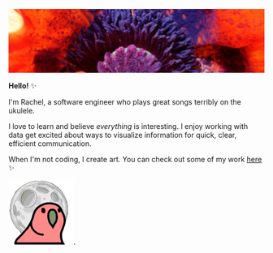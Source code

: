 ![poppy](https://github.com/PeepTheMoon/PeepTheMoon/blob/master/assets/Poppy-header.jpeg?raw=true)

**Hello!**  :sparkles: 

I'm Rachel, a software engineer who plays great songs terribly on the ukulele.  

I love to learn and believe *everything* is interesting. I enjoy working with data get excited about ways to visualize information for quick, clear, efficient communication.

When I'm not coding, I create art.  You can check out some of my work [here](https://www.instagram.com/peepthemoonstudios/?hl=en)   :sparkles:





![moonparrot](https://raw.githubusercontent.com/jmhobbs/cultofthepartyparrot.com/master/parrots/hd/moonparrot.gif). 
